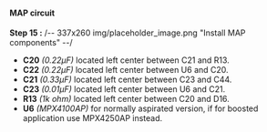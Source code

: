 #### MAP circuit
**Step 15 :**
/-- 337x260 img/placeholder_image.png "Install MAP components" --/

- **C20**	*(0.22µF)* located left center between C21 and R13.	
- **C22**	*(0.22µF)* located left center between U6 and C20.
- **C21**	*(0.33µF)* located left center between C23 and C44.	
- **C23**	*(0.01µF)* located left center between U6 and C21.	
- **R13**	*(1k ohm)* located left center between C20 and D16. 
- **U6**	*(MPX4100AP)* for normally aspirated version, if for boosted application use MPX4250AP instead.


